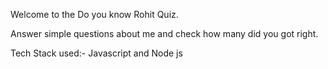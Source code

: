 Welcome to the Do you know Rohit Quiz.

Answer simple questions about me and check how many did you got right.

Tech Stack used:- Javascript and Node js
